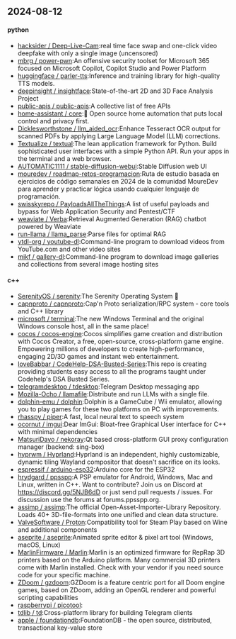 ## 2024-08-12

#### python
* [hacksider / Deep-Live-Cam](https://github.com/hacksider/Deep-Live-Cam):real time face swap and one-click video deepfake with only a single image (uncensored)
* [mbrg / power-pwn](https://github.com/mbrg/power-pwn):An offensive security toolset for Microsoft 365 focused on Microsoft Copilot, Copilot Studio and Power Platform
* [huggingface / parler-tts](https://github.com/huggingface/parler-tts):Inference and training library for high-quality TTS models.
* [deepinsight / insightface](https://github.com/deepinsight/insightface):State-of-the-art 2D and 3D Face Analysis Project
* [public-apis / public-apis](https://github.com/public-apis/public-apis):A collective list of free APIs
* [home-assistant / core](https://github.com/home-assistant/core):🏡 Open source home automation that puts local control and privacy first.
* [Dicklesworthstone / llm_aided_ocr](https://github.com/Dicklesworthstone/llm_aided_ocr):Enhance Tesseract OCR output for scanned PDFs by applying Large Language Model (LLM) corrections.
* [Textualize / textual](https://github.com/Textualize/textual):The lean application framework for Python. Build sophisticated user interfaces with a simple Python API. Run your apps in the terminal and a web browser.
* [AUTOMATIC1111 / stable-diffusion-webui](https://github.com/AUTOMATIC1111/stable-diffusion-webui):Stable Diffusion web UI
* [mouredev / roadmap-retos-programacion](https://github.com/mouredev/roadmap-retos-programacion):Ruta de estudio basada en ejercicios de código semanales en 2024 de la comunidad MoureDev para aprender y practicar lógica usando cualquier lenguaje de programación.
* [swisskyrepo / PayloadsAllTheThings](https://github.com/swisskyrepo/PayloadsAllTheThings):A list of useful payloads and bypass for Web Application Security and Pentest/CTF
* [weaviate / Verba](https://github.com/weaviate/Verba):Retrieval Augmented Generation (RAG) chatbot powered by Weaviate
* [run-llama / llama_parse](https://github.com/run-llama/llama_parse):Parse files for optimal RAG
* [ytdl-org / youtube-dl](https://github.com/ytdl-org/youtube-dl):Command-line program to download videos from YouTube.com and other video sites
* [mikf / gallery-dl](https://github.com/mikf/gallery-dl):Command-line program to download image galleries and collections from several image hosting sites

#### c++
* [SerenityOS / serenity](https://github.com/SerenityOS/serenity):The Serenity Operating System 🐞
* [capnproto / capnproto](https://github.com/capnproto/capnproto):Cap'n Proto serialization/RPC system - core tools and C++ library
* [microsoft / terminal](https://github.com/microsoft/terminal):The new Windows Terminal and the original Windows console host, all in the same place!
* [cocos / cocos-engine](https://github.com/cocos/cocos-engine):Cocos simplifies game creation and distribution with Cocos Creator, a free, open-source, cross-platform game engine. Empowering millions of developers to create high-performance, engaging 2D/3D games and instant web entertainment.
* [loveBabbar / CodeHelp-DSA-Busted-Series](https://github.com/loveBabbar/CodeHelp-DSA-Busted-Series):This repo is creating providing students easy access to all the programs taught under Codehelp's DSA Busted Series.
* [telegramdesktop / tdesktop](https://github.com/telegramdesktop/tdesktop):Telegram Desktop messaging app
* [Mozilla-Ocho / llamafile](https://github.com/Mozilla-Ocho/llamafile):Distribute and run LLMs with a single file.
* [dolphin-emu / dolphin](https://github.com/dolphin-emu/dolphin):Dolphin is a GameCube / Wii emulator, allowing you to play games for these two platforms on PC with improvements.
* [rhasspy / piper](https://github.com/rhasspy/piper):A fast, local neural text to speech system
* [ocornut / imgui](https://github.com/ocornut/imgui):Dear ImGui: Bloat-free Graphical User interface for C++ with minimal dependencies
* [MatsuriDayo / nekoray](https://github.com/MatsuriDayo/nekoray):Qt based cross-platform GUI proxy configuration manager (backend: sing-box)
* [hyprwm / Hyprland](https://github.com/hyprwm/Hyprland):Hyprland is an independent, highly customizable, dynamic tiling Wayland compositor that doesn't sacrifice on its looks.
* [espressif / arduino-esp32](https://github.com/espressif/arduino-esp32):Arduino core for the ESP32
* [hrydgard / ppsspp](https://github.com/hrydgard/ppsspp):A PSP emulator for Android, Windows, Mac and Linux, written in C++. Want to contribute? Join us on Discord at https://discord.gg/5NJB6dD or just send pull requests / issues. For discussion use the forums at forums.ppsspp.org.
* [assimp / assimp](https://github.com/assimp/assimp):The official Open-Asset-Importer-Library Repository. Loads 40+ 3D-file-formats into one unified and clean data structure.
* [ValveSoftware / Proton](https://github.com/ValveSoftware/Proton):Compatibility tool for Steam Play based on Wine and additional components
* [aseprite / aseprite](https://github.com/aseprite/aseprite):Animated sprite editor & pixel art tool (Windows, macOS, Linux)
* [MarlinFirmware / Marlin](https://github.com/MarlinFirmware/Marlin):Marlin is an optimized firmware for RepRap 3D printers based on the Arduino platform. Many commercial 3D printers come with Marlin installed. Check with your vendor if you need source code for your specific machine.
* [ZDoom / gzdoom](https://github.com/ZDoom/gzdoom):GZDoom is a feature centric port for all Doom engine games, based on ZDoom, adding an OpenGL renderer and powerful scripting capabilities
* [raspberrypi / picotool](https://github.com/raspberrypi/picotool):
* [tdlib / td](https://github.com/tdlib/td):Cross-platform library for building Telegram clients
* [apple / foundationdb](https://github.com/apple/foundationdb):FoundationDB - the open source, distributed, transactional key-value store
